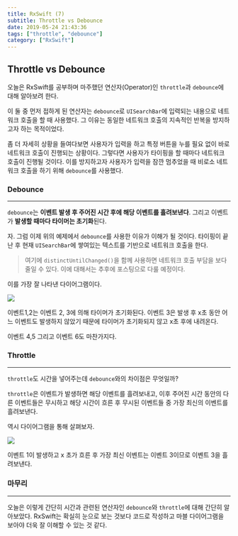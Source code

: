 ```yaml
---
title: RxSwift (7)
subtitle: Throttle vs Debounce
date: 2019-05-24 21:43:36
tags: ["throttle", "debounce"]
category: ["RxSwift"]
---
```


## Throttle vs Debounce

오늘은 RxSwift를 공부하며 마주했던 연산자(Operator)인 `throttle`과 `debounce`에 대해 알아보려 한다. 

이 둘 중 먼저 접하게 된 연산자는 `debounce`로 `UISearchBar`에 입력되는 내용으로 네트워크 호출을 할 때 사용했다. 그 이유는 동일한 네트워크 호출의 지속적인 반복을 방지하고자 하는 목적이었다. 

좀 더 자세히 상황을 들여다보면 사용자가 입력을 하고 특정 버튼을 누를 필요 없이 바로 네트워크 호출이 진행되는 상황이다. 그렇다면 사용자가 타이핑을 할 때마다 네트워크 호출이 진행될 것이다. 이를 방지하고자 사용자가 입력을 잠깐 멈추었을 때 비로소 네트워크 호출을 하기 위해 `debounce`를 사용했다. 



### Debounce

------

`debounce`는 **이벤트 발생 후 주어진 시간 후에 해당 이벤트를 흘려보낸다**. 그리고 이벤트가 **발생할 때마다 타이머는 초기화**된다. 

자. 그럼 이제 위의 예제에서 `debounce`를 사용한 이유가 이해가 될 것이다. 타이핑이 끝난 후 현재 `UISearchBar`에 쌓여있는 텍스트를 기반으로 네트워크 호출을 한다.

> 여기에 `distinctUntilChanged()`을 함께 사용하면 네트워크 호출 부담을 보다 줄일 수 있다. 이에 대해서는 추후에 포스팅으로 다룰 예정이다.

이를 가장 잘 나타낸 다이어그램이다. 

![](https://camo.qiitausercontent.com/acd6568689e10d8ee3f30d0aa01d55fb5dd94303/68747470733a2f2f71696974612d696d6167652d73746f72652e73332e616d617a6f6e6177732e636f6d2f302f34383937312f33623430343731622d623663332d363635382d623965312d6335656330313164333335302e706e67)

이벤트1,2는 이벤트 2, 3에 의해 타이머가 초기화된다. 이벤트 3은 발생 후 x초 동안 어느 이벤트도 발생하지 않았기 때문에 타이머가 초기화되지 않고 x초 후에 내려온다. 

이벤트 4,5 그리고 이벤트 6도 마찬가지다. 

### Throttle 

------

`throttle`도 시간을 넣어주는데 `debounce`와의 차이점은 무엇일까?

`throttle`은 이벤트가 발생하면 해당 이벤트를 흘려보내고, 이후 주어진 시간 동안의 다른 이벤트들은 무시하고 해당 시간이 흐른 후 무시된 이벤트들 중 가장 최신의 이벤트를 흘려보낸다.

역시 다이어그램을 통해 살펴보자. 

![](https://camo.qiitausercontent.com/28abb126b6b5e3c4def98929f72d0d0675f61a1a/68747470733a2f2f71696974612d696d6167652d73746f72652e73332e616d617a6f6e6177732e636f6d2f302f34383937312f34666431353064392d303463302d616539312d303066372d3264383837623761646562372e706e67)

이벤트 1이 발생하고 x 초가 흐른 후 가장 최신 이벤트는 이벤트 3이므로 이벤트 3을 흘려보낸다.



### 마무리

------

오늘은 이렇게 간단히 시간과 관련된 연산자인 `debounce`와 `throttle`에 대해 간단히 알아보았다. RxSwift는 확실히 눈으로 보는 것보다 코드로 작성하고 마블 다이어그램을 보아야 더욱 잘 이해할 수 있는 것 같다. 